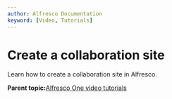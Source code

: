 ```yaml
---
author: Alfresco Documentation
keyword: [Video, Tutorials]
---
```


# Create a collaboration site

Learn how to create a collaboration site in Alfresco.

  

**Parent topic:**[Alfresco One video tutorials](../topics/alfresco-video-tutorials.md)

